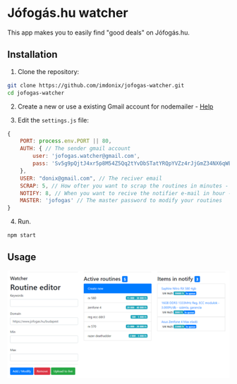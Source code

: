 # Jófogás.hu watcher

This app makes you to easily find "good deals" on Jófogás.hu.

## Installation

1. Clone the repository:

```bash
git clone https://github.com/imdonix/jofogas-watcher.git
cd jofogas-watcher
```

2. Create a new or use a existing Gmail account for nodemailer - [Help](https://nodemailer.com/usage/using-gmail/)  

3. Edit the `settings.js` file:

```javascript
{
    PORT: process.env.PORT || 80,
    AUTH: { // The sender gmail account 
        user: 'jofogas.watcher@gmail.com', 
        pass: 'Sv5g9pQjtJ4xr5p8M54Z5Qq2tYvDbSTatYRQpYVZz4rJjGmZ34NX6qWEqMBLDpLG' 
    },
    USER: "donix@gmail.com", // The reciver email
    SCRAP: 5, // How ofter you want to scrap the routines in minutes - For example 5 is every 5 minues 
    NOTIFY: 8, // When you want to recive the notifier e-mail in hour - For example 8 is the e-mail will be sent in 8:00 AM
    MASTER: 'jofogas' // The master password to modify your routines
}
```

4. Run. 

```bash
npm start
```

## Usage

![In use](https://raw.githubusercontent.com/imdonix/jofogas-watcher/main/doc/preview.png)
